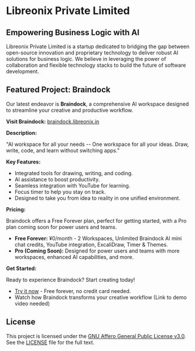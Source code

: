# Libreonix Private Limited

## Empowering Business Logic with AI

Libreonix Private Limited is a startup dedicated to bridging the gap between open-source innovation and proprietary technology to deliver robust AI solutions for business logic. We believe in leveraging the power of collaboration and flexible technology stacks to build the future of software development.

## Featured Project: Braindock

Our latest endeavor is **Braindock**, a comprehensive AI workspace designed to streamline your creative and productive workflow.

**Visit Braindock:** [braindock.libreonix.in](https://braindock.libreonix.in)

**Description:**

"AI workspace for all your needs -- One workspace for all your ideas. Draw, write, code, and learn without switching apps."

**Key Features:**

*   Integrated tools for drawing, writing, and coding.
*   AI assistance to boost productivity.
*   Seamless integration with YouTube for learning.
*   Focus timer to help you stay on track.
*   Designed to take you from idea to reality in one unified environment.

**Pricing:**

Braindock offers a Free Forever plan, perfect for getting started, with a Pro plan coming soon for power users and teams.

*   **Free Forever:** ¥0/month - 2 Workspaces, Unlimited Braindock AI mini chat credits, YouTube integration, ExcaliDraw, Timer & Themes.
*   **Pro (Coming Soon):** Designed for power users and teams with more workspaces, enhanced AI capabilities, and more.

**Get Started:**

Ready to experience Braindock? Start creating today!

*   [Try it now](https://braindock.libreonix.in) - Free forever, no credit card needed.
*   Watch how Braindock transforms your creative workflow (Link to demo video needed)

## License

This project is licensed under the [GNU Affero General Public License v3.0](https://www.gnu.org/licenses/agpl-3.0.html). See the [LICENSE](LICENSE) file for the full text.

